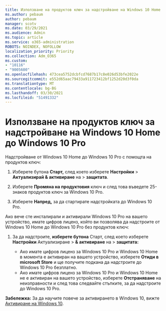 ```yaml
---
title: Използване на продуктов ключ за надстройване на Windows 10 Home до Windows 10 Pro
ms.author: pebaum
author: pebaum
manager: scotv
ms.date: 03/29/2021
ms.audience: Admin
ms.topic: article
ms.service: o365-administration
ROBOTS: NOINDEX, NOFOLLOW
localization_priority: Priority
ms.collection: Adm_O365
ms.custom:
- "10116"
- "9005600"
ms.openlocfilehash: 473cea5752dcbfcd7687b17c8e026d53bfe2022e
ms.sourcegitcommit: e552d65aac79433a911723412bf1252d20d3f0da
ms.translationtype: MT
ms.contentlocale: bg-BG
ms.lasthandoff: 03/30/2021
ms.locfileid: "51491332"
---
```

# <a name="use-a-product-key-to-upgrade-windows-10-home-to-windows-10-pro"></a>Използване на продуктов ключ за надстройване на Windows 10 Home до Windows 10 Pro

Надстройване от Windows 10 Home до Windows 10 Pro с помощта на продуктов ключ:

1. Изберете бутона **Старт,** след което изберете **Настройки**  >  **Актуализирай & активиране** на  >  **защитата**.

1. Изберете **Промяна на продуктовия** ключ и след това въведете 25-знаков продуктов ключ за Windows 10 Pro.

1. Изберете **Напред,** за да стартирате надстройката до Windows 10 Pro.

Ако вече сте инсталирали и активирали Windows 10 Pro на вашето устройство, имате цифров лиценз, който ви позволява да надстроите от Windows 10 Home до Windows 10 Pro без продуктов ключ:

1. За да надстроите, **изберете бутона** Старт, след което изберете **Настройки** Актуализиране  >  **& активиране** на  >  **защитата:**

    - Ако имате цифров лиценз за Windows 10 Pro и Windows 10 Home в момента е активиран на вашето устройство, изберете **Отиди в microsoft Store** и ще получите подкана да надстроите до Windows 10 Pro безплатно.
    - Ако имате цифров лиценз за Windows 10 Pro и Windows 10 Home не е активиран на вашето устройство, изберете **Отстраняване** на неизправности и след това следвайте стъпките, за да надстроите до Windows 10 Pro.

**Забележка:** За да научите повече за активирането в Windows 10, вижте [Активиране на Windows 10](https://support.microsoft.com/windows/activate-windows-10-c39005d4-95ee-b91e-b399-2820fda32227).